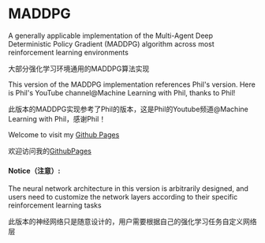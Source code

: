# MADDPG
A generally applicable implementation of the Multi-Agent Deep Deterministic Policy Gradient (MADDPG) algorithm across most reinforcement learning environments

大部分强化学习环境通用的MADDPG算法实现

This version of the MADDPG implementation references Phil's version. Here is Phil's YouTube channel@Machine Learning with Phil, thanks to Phil!


此版本的MADDPG实现参考了Phil的版本，这是Phil的Youtube频道@Machine Learning with Phil，感谢Phil！

Welcome to visit my [Github Pages](https://yuemingyuecn.github.io/)

欢迎访问我的[GithubPages](https://yuemingyuecn.github.io/)
#### Notice（注意）:
The neural network architecture in this version is arbitrarily designed, and users need to customize the network layers according to their specific reinforcement learning tasks

此版本的神经网络只是随意设计的，用户需要根据自己的强化学习任务自定义网络层
